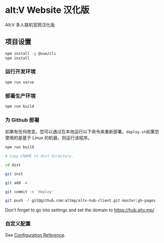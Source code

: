 # alt:V Website 汉化版

Alt:V 多人联机官网汉化版

## 项目设置

```sh
npm install -g @vue/cli
npm install
```

### 运行开发环境

```sh
npm run serve
```

### 部署生产环境

```sh
npm run build
```

### 为 Github 部署

如果有任何改变。您可以通过在本地运行以下命令来重新部署。`deploy.sh`如果您使用的是基于 Linux 的机器，则运行该程序。

```sh
npm run build

# Copy CNAME to dist directory.

cd dist

git init

git add -A

git commit -m 'deploy'

git push -f git@github.com:altmp/altv-hub-client.git master:gh-pages
```

Don't forget to go into settings and set the domain to https://hub.altv.mp/

### 自定义配置

See [Configuration Reference](https://cli.vuejs.org/config/).
